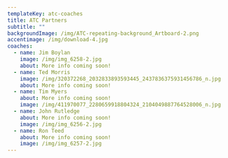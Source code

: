 ```yaml
---
templateKey: atc-coaches
title: ATC Partners
subtitle: ""
backgroundImage: /img/ATC-repeating-background_Artboard-2.png
accentimage: /img/download-4.jpg
coaches:
  - name: Jim Boylan
    image: /img/img_6258-2.jpg
    about: More info coming soon!
  - name: Ted Morris
    image: /img/320372268_2032833893593445_2437836375931456786_n.jpg
    about: More info coming soon!
  - name: Tim Myers
    about: More info coming soon!
    image: /img/411970077_2280659918804324_2104049887764528006_n.jpg
  - name: John Rutledge
    about: More info coming soon!
    image: /img/img_6256-2.jpg
  - name: Ron Teed
    about: More info coming soon!
    image: /img/img_6257-2.jpg
---
```

